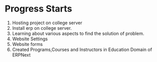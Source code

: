 # Progress Starts

1. Hosting project on college server
2. Install erp on college server.
3. Learning about various aspects to find the solution of problem.
4. Website Settings 
5. Website forms
6. Created Programs,Courses and Instructors in Education Domain of ERPNext 




